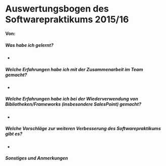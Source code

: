# Auswertungsbogen des Softwarepraktikums 2015/16

**Von:**

##### Was habe ich gelernt?

-

##### Welche Erfahrungen habe ich mit der Zusammenarbeit im Team gemacht?

-

##### Welche Erfahrungen habe ich bei der Wiederverwendung von Bibliotheken/Frameworks (insbesondere SalesPoint) gemacht?

-

##### Welche Vorschläge zur weiteren Verbesserung des Softwarepraktikums gibt es? 

-

##### Sonstiges und Anmerkungen